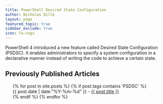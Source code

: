 ```yaml
---
title: PowerShell Desired State Configuration
author: Nicholas Dille
layout: page
featured_topic: true
sidebar_exclude: true
icon: fa-cogs
---
```

PowerShell 4 introduced a new feature called Desired State Configuration (PSDSC). It enables administrators to specify a system configuration in a declarative manner instead of writing the code to achieve a certain state.

## Previously Published Articles

<ul class="this" style="list-style-type:none">
{% for post in site.posts %}
{% if post.tags contains 'PSDSC' %}<li>{{ post.date | date:"%Y-%m-%d" }} - <a href="{{ post.url }}">{{ post.title }}</a></li>{% endif %}
{% endfor %}
</ul>